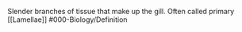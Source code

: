 Slender branches of tissue that make up the gill. Often called primary [[Lamellae]]
#000-Biology/Definition 